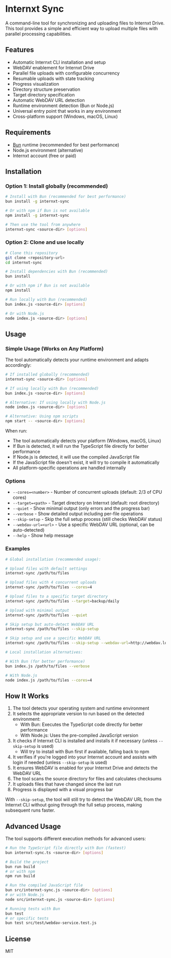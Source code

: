 # Internxt Sync

A command-line tool for synchronizing and uploading files to Internxt Drive. This tool provides a simple and efficient way to upload multiple files with parallel processing capabilities.

## Features

- Automatic Internxt CLI installation and setup
- WebDAV enablement for Internxt Drive
- Parallel file uploads with configurable concurrency
- Resumable uploads with state tracking
- Progress visualization
- Directory structure preservation
- Target directory specification
- Automatic WebDAV URL detection
- Runtime environment detection (Bun or Node.js)
- Universal entry point that works in any environment
- Cross-platform support (Windows, macOS, Linux)

## Requirements

- [Bun](https://bun.sh/) runtime (recommended for best performance)
- Node.js environment (alternative)
- Internxt account (free or paid)

## Installation

### Option 1: Install globally (recommended)

```bash
# Install with Bun (recommended for best performance)
bun install -g internxt-sync

# Or with npm if Bun is not available
npm install -g internxt-sync

# Then use the tool from anywhere
internxt-sync <source-dir> [options]
```

### Option 2: Clone and use locally

```bash
# Clone this repository
git clone <repository-url>
cd internxt-sync

# Install dependencies with Bun (recommended)
bun install

# Or with npm if Bun is not available
npm install

# Run locally with Bun (recommended)
bun index.js <source-dir> [options]

# Or with Node.js
node index.js <source-dir> [options]
```

## Usage

### Simple Usage (Works on Any Platform)

The tool automatically detects your runtime environment and adapts accordingly:

```bash
# If installed globally (recommended)
internxt-sync <source-dir> [options]

# If using locally with Bun (recommended)
bun index.js <source-dir> [options]

# Alternative: If using locally with Node.js
node index.js <source-dir> [options]

# Alternative: Using npm scripts
npm start -- <source-dir> [options]
```

When run:
- The tool automatically detects your platform (Windows, macOS, Linux)
- If Bun is detected, it will run the TypeScript file directly for better performance
- If Node.js is detected, it will use the compiled JavaScript file
- If the JavaScript file doesn't exist, it will try to compile it automatically
- All platform-specific operations are handled internally

### Options

- `--cores=<number>` - Number of concurrent uploads (default: 2/3 of CPU cores)
- `--target=<path>` - Target directory on Internxt (default: root directory)
- `--quiet` - Show minimal output (only errors and the progress bar)
- `--verbose` - Show detailed output including per-file operations
- `--skip-setup` - Skip the full setup process (still checks WebDAV status)
- `--webdav-url=<url>` - Use a specific WebDAV URL (optional, can be auto-detected)
- `--help` - Show help message

### Examples

```bash
# Global installation (recommended usage):

# Upload files with default settings
internxt-sync /path/to/files

# Upload files with 4 concurrent uploads
internxt-sync /path/to/files --cores=4

# Upload files to a specific target directory
internxt-sync /path/to/files --target=backup/daily

# Upload with minimal output
internxt-sync /path/to/files --quiet

# Skip setup but auto-detect WebDAV URL
internxt-sync /path/to/files --skip-setup

# Skip setup and use a specific WebDAV URL
internxt-sync /path/to/files --skip-setup --webdav-url=http://webdav.local.internxt.com:3005

# Local installation alternatives:

# With Bun (for better performance)
bun index.js /path/to/files --verbose

# With Node.js
node index.js /path/to/files --cores=4
```

## How It Works

1. The tool detects your operating system and runtime environment
2. It selects the appropriate version to run based on the detected environment:
   - With Bun: Executes the TypeScript code directly for better performance
   - With Node.js: Uses the pre-compiled JavaScript version
3. It checks if Internxt CLI is installed and installs it if necessary (unless `--skip-setup` is used)
   - Will try to install with Bun first if available, falling back to npm
4. It verifies if you're logged into your Internxt account and assists with login if needed (unless `--skip-setup` is used)
5. It ensures WebDAV is enabled for your Internxt Drive and detects the WebDAV URL
6. The tool scans the source directory for files and calculates checksums
7. It uploads files that have changed since the last run
8. Progress is displayed with a visual progress bar

With `--skip-setup`, the tool will still try to detect the WebDAV URL from the Internxt CLI without going through the full setup process, making subsequent runs faster.

## Advanced Usage

The tool supports different execution methods for advanced users:

```bash
# Run the TypeScript file directly with Bun (fastest)
bun internxt-sync.ts <source-dir> [options]

# Build the project
bun run build
# or with npm
npm run build

# Run the compiled JavaScript file
bun src/internxt-sync.js <source-dir> [options]
# or with Node.js
node src/internxt-sync.js <source-dir> [options]

# Running tests with Bun
bun test
# or specific tests
bun test src/test/webdav-service.test.js
```

## License

MIT 